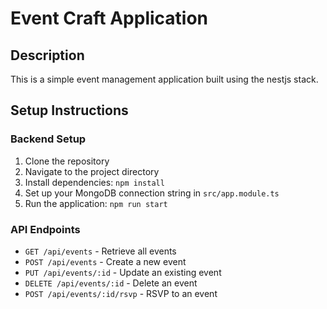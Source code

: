 # Event Craft Application

## Description
This is a simple event management application built using the nestjs stack.

## Setup Instructions

### Backend Setup

1. Clone the repository
2. Navigate to the project directory
3. Install dependencies: `npm install`
4. Set up your MongoDB connection string in `src/app.module.ts`
5. Run the application: `npm run start`

### API Endpoints

- `GET /api/events` - Retrieve all events
- `POST /api/events` - Create a new event
- `PUT /api/events/:id` - Update an existing event
- `DELETE /api/events/:id` - Delete an event
- `POST /api/events/:id/rsvp` - RSVP to an event
